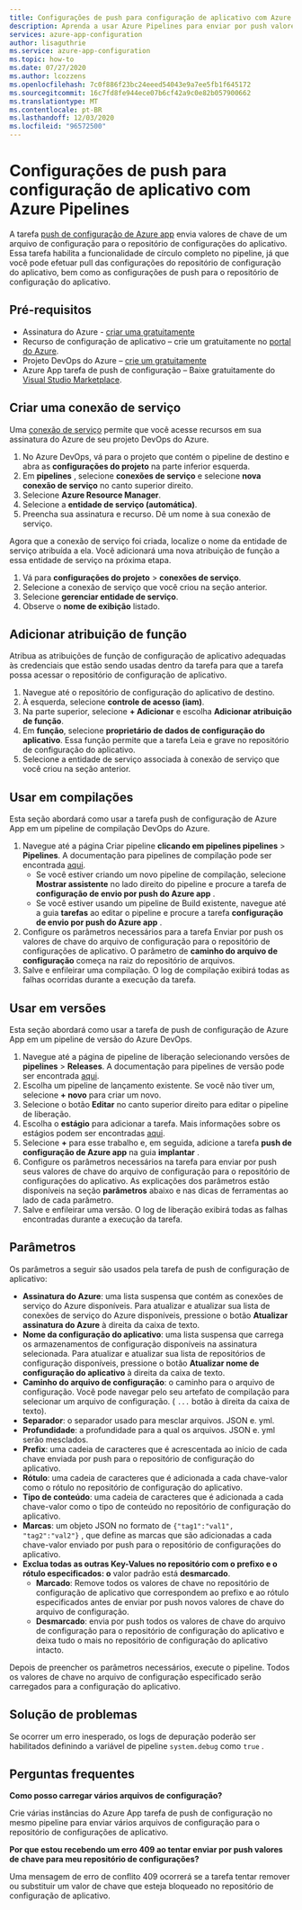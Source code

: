 ```yaml
---
title: Configurações de push para configuração de aplicativo com Azure Pipelines
description: Aprenda a usar Azure Pipelines para enviar por push valores de chave para um repositório de configuração de aplicativo
services: azure-app-configuration
author: lisaguthrie
ms.service: azure-app-configuration
ms.topic: how-to
ms.date: 07/27/2020
ms.author: lcozzens
ms.openlocfilehash: 7c0f886f23bc24eeed54043e9a7ee5fb1f645172
ms.sourcegitcommit: 16c7fd8fe944ece07b6cf42a9c0e82b057900662
ms.translationtype: MT
ms.contentlocale: pt-BR
ms.lasthandoff: 12/03/2020
ms.locfileid: "96572500"
---
```

# <a name="push-settings-to-app-configuration-with-azure-pipelines"></a>Configurações de push para configuração de aplicativo com Azure Pipelines

A tarefa [push de configuração de Azure app](https://marketplace.visualstudio.com/items?itemName=AzureAppConfiguration.azure-app-configuration-task-push) envia valores de chave de um arquivo de configuração para o repositório de configurações do aplicativo. Essa tarefa habilita a funcionalidade de círculo completo no pipeline, já que você pode efetuar pull das configurações do repositório de configuração do aplicativo, bem como as configurações de push para o repositório de configuração do aplicativo.

## <a name="prerequisites"></a>Pré-requisitos

- Assinatura do Azure - [criar uma gratuitamente](https://azure.microsoft.com/free/)
- Recurso de configuração de aplicativo – crie um gratuitamente no [portal do Azure](https://portal.azure.com).
- Projeto DevOps do Azure – [crie um gratuitamente](https://go.microsoft.com/fwlink/?LinkId=2014881)
- Azure App tarefa de push de configuração – Baixe gratuitamente do [Visual Studio Marketplace](https://marketplace.visualstudio.com/items?itemName=AzureAppConfiguration.azure-app-configuration-task-push).

## <a name="create-a-service-connection"></a>Criar uma conexão de serviço

Uma [conexão de serviço](/azure/devops/pipelines/library/service-endpoints) permite que você acesse recursos em sua assinatura do Azure de seu projeto DevOps do Azure.

1. No Azure DevOps, vá para o projeto que contém o pipeline de destino e abra as **configurações do projeto** na parte inferior esquerda.
1. Em **pipelines** , selecione **conexões de serviço** e selecione **nova conexão de serviço** no canto superior direito.
1. Selecione **Azure Resource Manager**.
1. Selecione a **entidade de serviço (automática)**.
1. Preencha sua assinatura e recurso. Dê um nome à sua conexão de serviço.

Agora que a conexão de serviço foi criada, localize o nome da entidade de serviço atribuída a ela. Você adicionará uma nova atribuição de função a essa entidade de serviço na próxima etapa.

1. Vá para **configurações do projeto**  >  **conexões de serviço**.
1. Selecione a conexão de serviço que você criou na seção anterior.
1. Selecione **gerenciar entidade de serviço**.
1. Observe o **nome de exibição** listado.

## <a name="add-role-assignment"></a>Adicionar atribuição de função

Atribua as atribuições de função de configuração de aplicativo adequadas às credenciais que estão sendo usadas dentro da tarefa para que a tarefa possa acessar o repositório de configuração de aplicativo.

1. Navegue até o repositório de configuração do aplicativo de destino. 
1. À esquerda, selecione **controle de acesso (iam)**.
1. Na parte superior, selecione **+ Adicionar** e escolha **Adicionar atribuição de função**.
1. Em **função**, selecione **proprietário de dados de configuração do aplicativo**. Essa função permite que a tarefa Leia e grave no repositório de configuração do aplicativo. 
1. Selecione a entidade de serviço associada à conexão de serviço que você criou na seção anterior.
  
## <a name="use-in-builds"></a>Usar em compilações

Esta seção abordará como usar a tarefa push de configuração de Azure App em um pipeline de compilação DevOps do Azure.

1. Navegue até a página Criar pipeline **clicando em pipelines pipelines**  >  **Pipelines**. A documentação para pipelines de compilação pode ser encontrada [aqui](/azure/devops/pipelines/create-first-pipeline?tabs=tfs-2018-2&view=azure-devops).
      - Se você estiver criando um novo pipeline de compilação, selecione **Mostrar assistente** no lado direito do pipeline e procure a tarefa de **configuração de envio por push do Azure app** .
      - Se você estiver usando um pipeline de Build existente, navegue até a guia **tarefas** ao editar o pipeline e procure a tarefa **configuração de envio por push do Azure app** .
2. Configure os parâmetros necessários para a tarefa Enviar por push os valores de chave do arquivo de configuração para o repositório de configurações de aplicativo. O parâmetro de **caminho do arquivo de configuração** começa na raiz do repositório de arquivos.
3. Salve e enfileirar uma compilação. O log de compilação exibirá todas as falhas ocorridas durante a execução da tarefa.

## <a name="use-in-releases"></a>Usar em versões

Esta seção abordará como usar a tarefa de push de configuração de Azure App em um pipeline de versão do Azure DevOps.

1. Navegue até a página de pipeline de liberação selecionando versões de **pipelines**  >  **Releases**. A documentação para pipelines de versão pode ser encontrada [aqui](/azure/devops/pipelines/release?view=azure-devops).
1. Escolha um pipeline de lançamento existente. Se você não tiver um, selecione **+ novo** para criar um novo.
1. Selecione o botão **Editar** no canto superior direito para editar o pipeline de liberação.
1. Escolha o **estágio** para adicionar a tarefa. Mais informações sobre os estágios podem ser encontradas [aqui](/azure/devops/pipelines/release/environments?view=azure-devops).
1. Selecione **+** para esse trabalho e, em seguida, adicione a tarefa **push de configuração de Azure app** na guia **implantar** .
1. Configure os parâmetros necessários na tarefa para enviar por push seus valores de chave do arquivo de configuração para o repositório de configurações do aplicativo. As explicações dos parâmetros estão disponíveis na seção **parâmetros** abaixo e nas dicas de ferramentas ao lado de cada parâmetro.
1. Salve e enfileirar uma versão. O log de liberação exibirá todas as falhas encontradas durante a execução da tarefa.

## <a name="parameters"></a>Parâmetros

Os parâmetros a seguir são usados pela tarefa de push de configuração de aplicativo:

- **Assinatura do Azure**: uma lista suspensa que contém as conexões de serviço do Azure disponíveis. Para atualizar e atualizar sua lista de conexões de serviço do Azure disponíveis, pressione o botão **Atualizar assinatura do Azure** à direita da caixa de texto.
- **Nome da configuração do aplicativo**: uma lista suspensa que carrega os armazenamentos de configuração disponíveis na assinatura selecionada. Para atualizar e atualizar sua lista de repositórios de configuração disponíveis, pressione o botão **Atualizar nome de configuração do aplicativo** à direita da caixa de texto.
- **Caminho do arquivo de configuração**: o caminho para o arquivo de configuração. Você pode navegar pelo seu artefato de compilação para selecionar um arquivo de configuração. ( `...` botão à direita da caixa de texto).
- **Separador**: o separador usado para mesclar arquivos. JSON e. yml.
- **Profundidade**: a profundidade para a qual os arquivos. JSON e. yml serão mesclados.
- **Prefix**: uma cadeia de caracteres que é acrescentada ao início de cada chave enviada por push para o repositório de configuração do aplicativo.
- **Rótulo**: uma cadeia de caracteres que é adicionada a cada chave-valor como o rótulo no repositório de configuração do aplicativo.
- **Tipo de conteúdo**: uma cadeia de caracteres que é adicionada a cada chave-valor como o tipo de conteúdo no repositório de configuração do aplicativo.
- **Marcas**: um objeto JSON no formato de `{"tag1":"val1", "tag2":"val2"}` , que define as marcas que são adicionadas a cada chave-valor enviado por push para o repositório de configurações do aplicativo.
- **Exclua todas as outras Key-Values no repositório com o prefixo e o rótulo especificados: o** valor padrão está **desmarcado**.
  - **Marcado**: Remove todos os valores de chave no repositório de configuração de aplicativo que correspondem ao prefixo e ao rótulo especificados antes de enviar por push novos valores de chave do arquivo de configuração.
  - **Desmarcado**: envia por push todos os valores de chave do arquivo de configuração para o repositório de configuração do aplicativo e deixa tudo o mais no repositório de configuração do aplicativo intacto.

Depois de preencher os parâmetros necessários, execute o pipeline. Todos os valores de chave no arquivo de configuração especificado serão carregados para a configuração do aplicativo.

## <a name="troubleshooting"></a>Solução de problemas

Se ocorrer um erro inesperado, os logs de depuração poderão ser habilitados definindo a variável de pipeline `system.debug` como `true` .

## <a name="faq"></a>Perguntas frequentes

**Como posso carregar vários arquivos de configuração?**

Crie várias instâncias do Azure App tarefa de push de configuração no mesmo pipeline para enviar vários arquivos de configuração para o repositório de configurações de aplicativo.

**Por que estou recebendo um erro 409 ao tentar enviar por push valores de chave para meu repositório de configurações?**

Uma mensagem de erro de conflito 409 ocorrerá se a tarefa tentar remover ou substituir um valor de chave que esteja bloqueado no repositório de configuração de aplicativo.
